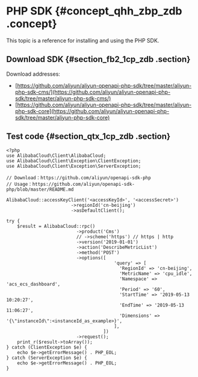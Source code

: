# PHP SDK {#concept_qhh_zbp_zdb .concept}

This topic is a reference for installing and using the PHP SDK.

## Download SDK {#section_fb2_1cp_zdb .section}

Download addresses:

-   [https://github.com/aliyun/aliyun-openapi-php-sdk/tree/master/aliyun-php-sdk-cms/](https://github.com/aliyun/aliyun-openapi-php-sdk/tree/master/aliyun-php-sdk-cms/)
-   [https://github.com/aliyun/aliyun-openapi-php-sdk/tree/master/aliyun-php-sdk-core](https://github.com/aliyun/aliyun-openapi-php-sdk/tree/master/aliyun-php-sdk-core)

## Test code {#section_qtx_1cp_zdb .section}

```
<?php
use AlibabaCloud\Client\AlibabaCloud;
use AlibabaCloud\Client\Exception\ClientException;
use AlibabaCloud\Client\Exception\ServerException;

// Download：https://github.com/aliyun/openapi-sdk-php
// Usage：https://github.com/aliyun/openapi-sdk-php/blob/master/README.md

AlibabaCloud::accessKeyClient('<accessKeyId>', '<accessSecret>')
                        ->regionId('cn-beijing')
                        ->asDefaultClient();

try {
    $result = AlibabaCloud::rpc()
                          ->product('Cms')
                          // ->scheme('https') // https | http
                          ->version('2019-01-01')
                          ->action('DescribeMetricList')
                          ->method('POST')
                          ->options([
                                        'query' => [
                                          'RegionId' => 'cn-beijing',
                                          'MetricName' => 'cpu_idle',
                                          'Namespace' => 'acs_ecs_dashboard',
                                          'Period' => '60',
                                          'StartTime' => '2019-05-13 10:20:27',
                                          'EndTime' => '2019-05-13 11:06:27',
                                          'Dimensions' => '{\"instanceId\":<instanceId_as_example>}',
                                        ],
                                    ])
                          ->request();
    print_r($result->toArray());
} catch (ClientException $e) {
    echo $e->getErrorMessage() . PHP_EOL;
} catch (ServerException $e) {
    echo $e->getErrorMessage() . PHP_EOL;
}
```


